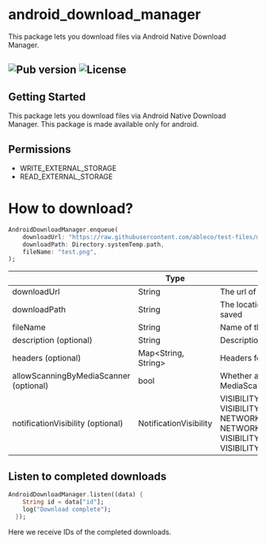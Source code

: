 # android_download_manager
This package lets you download files via Android Native Download Manager.

![Pub version](https://img.shields.io/pub/v/android_download_manager)
![License](https://img.shields.io/github/license/TamilKannanCV-personal/android_download_manager)
---

## Getting Started

This package lets you download files via Android Native Download Manager. 
This package is made available only for android.

## Permissions

 - WRITE_EXTERNAL_STORAGE
 - READ_EXTERNAL_STORAGE

# How to download?
```dart
AndroidDownloadManager.enqueue(
    downloadUrl: "https://raw.githubusercontent.com/ableco/test-files/master/images/test-image-png_4032x3024.png",
    downloadPath: Directory.systemTemp.path,
    fileName: "test.png",
);
```
|| Type | Description |
| --- | --- | --- |
| downloadUrl | String | The url of the file to be downloaded |
| downloadPath | String | The location where the downloaded file to be saved |
| fileName | String | Name of the downloaded file with extension |
| description (optional) | String | Description for the download manager |
| headers (optional) | Map<String, String> | Headers for the download url |
| allowScanningByMediaScanner (optional) | bool | Whether allow download manager to scan by MediaScanner |
| notificationVisibility (optional) | NotificationVisibility | VISIBILITY_VISIBLE<br> VISIBILITY_VISIBLE_NOTIFY_COMPLETED<br>NETWORK_MOBILE<br>NETWORK_WIFI<br>VISIBILITY_HIDDEN<br>VISIBILITY_VISIBLE_NOTIFY_ONLY_COMPLETION

## Listen to completed downloads

```dart
AndroidDownloadManager.listen((data) {
    String id = data["id"];
    log("Download complete");
  });
```
Here we receive IDs of the completed downloads.
